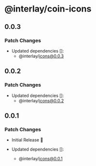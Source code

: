 # @interlay/coin-icons

## 0.0.3

### Patch Changes

- Updated dependencies []:
  - @interlay/icons@0.0.3

## 0.0.2

### Patch Changes

- Updated dependencies []:
  - @interlay/icons@0.0.2

## 0.0.1

### Patch Changes

- Initial Release 🎉

- Updated dependencies []:
  - @interlay/icons@0.0.1

